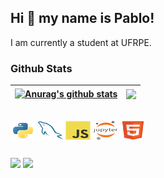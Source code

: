 ## Hi 👋 my name is Pablo!


I am currently a student at UFRPE.



### Github Stats

| <a href="https://github.com/anuraghazra/github-readme-stats"><img align="center" src="https://github-readme-stats.vercel.app/api?username=pablorenato1&show_icons=true&theme=github_dark&hide_border=true" alt="Anurag's github stats" /></a> | <a href="https://github.com/anuraghazra/github-readme-stats"><img align="center" src="https://github-readme-stats.vercel.app/api/top-langs/?username=pablorenato1&layout=compact&theme=github_dark&hide_border=true" /></a> |
| ------------- | ------------- |

</div>
<div style="display: inline_block"><br>
  <img align="center" alt="Pablo-Python" height="30" width="40" src="https://raw.githubusercontent.com/devicons/devicon/master/icons/python/python-original.svg">
  <img align="center" alt="Pablo-MySQL" height="30" width="40" src="https://raw.githubusercontent.com/devicons/devicon/master/icons/mysql/mysql-original.svg">
  <img align="center" alt="Pablo-JavaScript" height="30" width="40" src="https://raw.githubusercontent.com/devicons/devicon/master/icons/javascript/javascript-original.svg">
  <img align="center" alt="Pablo-Jupyter" height="30" width="40" src="https://raw.githubusercontent.com/devicons/devicon/master/icons/jupyter/jupyter-original-wordmark.svg">
  <img align="center" alt="Pablo-HTML5" height="30" width="40" src="https://raw.githubusercontent.com/devicons/devicon/1119b9f84c0290e0f0b38982099a2bd027a48bf1/icons/html5/html5-original.svg"
</div>

##

<div> 
  <a href ="mailto:pablorenato15@gmail.com"><img src="https://img.shields.io/badge/-Gmail-%23333?style=for-the-badge&logo=gmail&logoColor=white" target="_blank"></a>
  <a href="https://www.linkedin.com/in/pablo-renato-a4482a214/" target="_blank"><img src="https://img.shields.io/badge/-LinkedIn-%230077B5?style=for-the-badge&logo=linkedin&logoColor=white" target="_blank"></a> 
 
</div>

